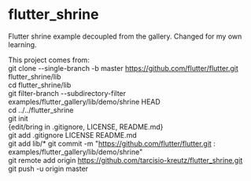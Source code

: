 # flutter_shrine
Flutter shrine example decoupled from the gallery. Changed for my own learning.  

This project comes from:  
git clone --single-branch -b master https://github.com/flutter/flutter.git flutter_shrine/lib  
cd flutter_shrine/lib  
git filter-branch --subdirectory-filter examples/flutter_gallery/lib/demo/shrine HEAD  
cd ../../flutter_shrine  
 git init  
 {edit/bring in .gitignore, LICENSE, README.md}  
 git add .gitignore LICENSE README.md  
 git add lib/\*
git commit -m "https://github.com/flutter/flutter.git : examples/flutter_gallery/lib/demo/shrine"  
git remote add origin https://github.com/tarcisio-kreutz/flutter_shrine.git  
git push -u origin master  







